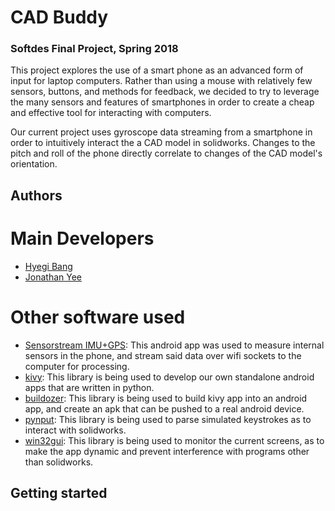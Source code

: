 # CAD Buddy
### Softdes Final Project, Spring 2018
This project explores the use of a smart phone as an advanced form of input for laptop computers. Rather than using a mouse with relatively few sensors, buttons, and methods for feedback, we decided to try to leverage the many sensors and features of smartphones in order to create a cheap and effective tool for interacting with computers.

Our current project uses gyroscope data streaming from a smartphone in order to intuitively interact the a CAD model in solidworks. Changes to the pitch and roll of the phone directly correlate to changes of the CAD model's orientation.

## Authors
# Main Developers
* [Hyegi Bang](https://github.com/hyegibang)
* [Jonathan Yee](https://www.github.com/jzerez)
# Other software used
* [Sensorstream IMU+GPS](https://play.google.com/store/apps/details?id=de.lorenz_fenster.sensorstreamgps&hl=en): This android app was used to measure internal sensors in the phone, and stream said data over wifi sockets to the computer for processing.
* [kivy](https://kivy.org/#home): This library is being used to develop our own standalone android apps that are written in python.
* [buildozer](https://github.com/kivy/buildozer): This library is being used to build kivy app into an android app, and create an apk that can be pushed to a real android device.
* [pynput](https://pypi.python.org/pypi/pynput): This library is being used to parse simulated keystrokes as to interact with solidworks.
* [win32gui](https://pypi.python.org/pypi/win32gui/221.6): This library is being used to monitor the current screens, as to make the app dynamic and prevent interference with programs other than solidworks.

## Getting started
